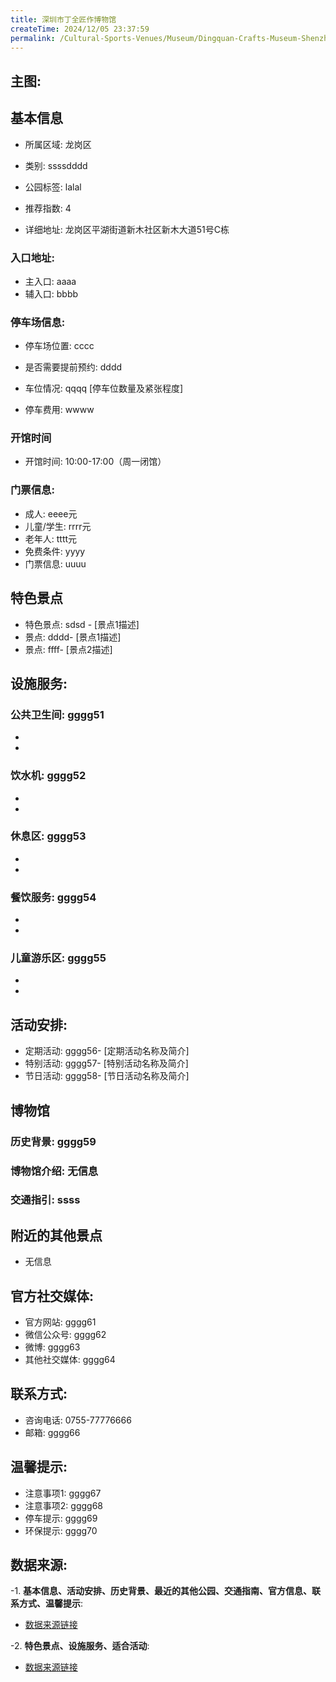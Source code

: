 ```yaml
---
title: 深圳市丁全匠作博物馆
createTime: 2024/12/05 23:37:59
permalink: /Cultural-Sports-Venues/Museum/Dingquan-Crafts-Museum-Shenzhen/
---
```


## 主图:
<ImageCard
image="https://cn.bing.com/th?id=OHR.AlfanzinaLighthouse_ZH-CN9704515669_1920x1080.webp"
title= "深圳市丁全匠作博物馆"
description= ""
date="2024/12/05"
href="/"
author="市文化广电旅游体育局"
/>
## 基本信息

- 所属区域: 龙岗区

- 类别: ssssdddd

- 公园标签: lalal

- 推荐指数: 4

- 详细地址: 龙岗区平湖街道新木社区新木大道51号C栋

### 入口地址:
- 主入口: aaaa
- 辅入口: bbbb
### 停车场信息:
- 停车场位置: cccc

- 是否需要提前预约: dddd

- 车位情况: qqqq [停车位数量及紧张程度]

- 停车费用: wwww

### 开馆时间
- 开馆时间: 10:00-17:00（周一闭馆）

### 门票信息:
- 成人: eeee元
- 儿童/学生: rrrr元
- 老年人: tttt元
- 免费条件: yyyy
- 门票信息: uuuu
## 特色景点
- 特色景点: sdsd - [景点1描述]
- 景点: dddd- [景点1描述]
- 景点: ffff- [景点2描述]
## 设施服务:
### 公共卫生间: gggg51
- 
- 
### 饮水机: gggg52
- 
- 
### 休息区: gggg53
- 
- 
### 餐饮服务: gggg54
- 
- 
### 儿童游乐区: gggg55
- 
- 
## 活动安排:
- 定期活动: gggg56- [定期活动名称及简介]
- 特别活动: gggg57- [特别活动名称及简介]
- 节日活动: gggg58- [节日活动名称及简介]
## 博物馆
### 历史背景: gggg59
### 博物馆介绍: 无信息
### 交通指引: ssss

## 附近的其他景点
- 无信息

## 官方社交媒体:
- 官方网站: gggg61
- 微信公众号: gggg62
- 微博: gggg63
- 其他社交媒体: gggg64

## 联系方式:
- 咨询电话: 0755-77776666
- 邮箱: gggg66

## 温馨提示:
- 注意事项1: gggg67
- 注意事项2: gggg68
- 停车提示: gggg69
- 环保提示: gggg70

## 数据来源:
-1. **基本信息、活动安排、历史背景、最近的其他公园、交通指南、官方信息、联系方式、温馨提示**:
- [数据来源链接](http://wtl.sz.gov.cn/ggfw/whl/bwgylb/index.html)

-2. **特色景点、设施服务、适合活动**:
- [数据来源链接](http://wtl.sz.gov.cn/ggfw/whl/bwgylb/index.html)

